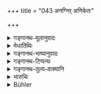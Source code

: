 +++
title = "043 अनग्निर् अनिकेतः"

+++

<details><summary>गङ्गानथ-मूलानुवादः</summary>

He shall be without fires and without home; he may go to a village for food;—disinterested, steady, silent and calmly-disposed.—(43).
</details>

<details><summary>मेधातिथिः</summary>

[^१७]:
     M G 1st ed.: 'saṃkusuko

श्रौतानाम् अग्नीनां पूर्वम् अभाव उक्तो ऽनेन गार्हस्थ्यस्योच्यते । अथ वा पाकप्रतिषेधो ऽयम् अग्न्यर्थस्य चेन्धनस्य शीतादिनिवृत्तिप्रयोजनस्य । **निकेतो** गृहम् । **ग्रामम्** एकां रात्रिम् **अन्नार्थम् आश्रयेत्** । कृतप्रयोजनो ऽरण्ये शेषं कालम् । एषा चैकरात्रिर् ग्रामे गौतमेनोका (ग्ध् ३.२१) । तत्र यदि समया ग्रामं तदान्नार्थ एव प्रवेशः । अथ दूरतस् तदैकां रात्रिं वसेत् । द्वितीयाम् अरण्ये संभावयेत् । **उपेक्षकः** अचेतनेष्व् अपि भावेषु कमण्डल्वादिषु, न तन् निजायत्तं कुर्यात् । अथ वा शरीरस्य व्याधिप्रतीकारं न कुर्यात् । <u>अन्ये</u> त्व् "असंकसुकः" इति पठन्ति । अस्थिरः संकुसुकः, तन्निषेधेन चित्तवृत्तिधैर्यम् उपदिशति । **मुनिः** संयतवागिन्द्रियः । **भावेन** चित्तेन **समाहितः** मनसा विकल्पान् वर्जयेत् । भावेनैव समाहितो न वाङ्मात्रेण ॥ ६.४३ ॥
</details>

<details><summary>गङ्गानथ-भाष्यानुवादः</summary>

The abandoning of the *Śrauta* fires has been mentioned before; this verse speaks of the abandoning of the *domestic* fire. Or tins may be taken as forbidding the act of cooking, and of seeking for fuel for the fire required for the allaying of cold and such other purposes.

‘*Niketa*’ is home.

‘*He may go*’—for one night—‘*to* *a village for food*’; and having got what he needs, he should spend the rest of his time in the forest. This living in the village for a single night has been declared by Gautama. If the man happen to be near a village, then he shall enter it only for obtaining food; but if he happens to be far off from it, then he may dwell there for a single night, and pass on to the forest for the second.

‘*Disinterested*’;—he should not own his even such inanimate objects as the water-pot and the like. Or, it may mean that he shall not have recourse to any remedy for his bodily ailments.

Some people read ‘*asaṅkusukaḥ*’;—‘*saṅkusuka*’ means fickle, unsteady; and the opposite of this denotes firmness of mind.

‘*Silent*’—with the organ of speech under his full control

‘*Calmly disposed*’— Calm in disposition; *i.e*., he shall give up all mental imaginings; he shall be calm by *disposition* not in mere speech (43).
</details>

<details><summary>गङ्गानथ-टिप्पन्यः</summary>

‘*Muniḥ*’—‘with the organ of speech controlled’
(Medhātithi);—‘meditating on Brahman’ (Kullūka).

This verse is quoted in *Aparārka* (p. 953).
</details>

<details><summary>गङ्गानथ-तुल्य-वाक्यानि</summary>

*Mahābhārata* (12.245.5-6).—(Same as Manu, the third foot read as
‘*aśvastana-vidhātā syāt*.’)

*Gautama* (3.11, 14).—‘The Renunciate shall not possess any store. He
shall enter a village only for begging alms.’ *Baudhāyana*
(2.11.16).—(See under 41.)

*Āpastamba* (2.21.10).—‘He shall live without a tire, without a house,
without pleasures, without protection. Remaining silent and uttering
speech only on the occasion of the daily recitation of the Veda, begging
only so much food in the village as will sustain his life, he shall
wander about, caring neither for this world nor for the next.’

*Vaśiṣṭha* (10.6).—‘The Renunciate sh all shave his head; he shall have
no property, and no house.’

*Viṣṇu* (96.2).—‘Having reposited the fires in himself, he should enter
the village only for collecting alms.’

*Yājñavalkya* (3.57).—(See under 41.)
</details>

<details><summary>भारुचिः</summary>

**अनग्निः स्यात्** । सो ऽयम् अग्नीन्धनतत्संपरिग्रहप्रतिषेधः । **अनिकेतश्** च **स्यात्** । ग्रामैकरात्रिकन्यायेन **ग्रामम् अन्नार्थम् आश्रयेत्** । अर्थाच् छेषं कालम् अरण्ये तिष्ठेत् । **उपेक्षकः** स्वशरीरादिषु । **असंचयिकः** अप्रतिषिद्धास्व् अपि कमण्डल्वादिमात्रासु । **मुनिर् भावसमाश्रितः** । चित्तसंयमोपदेशपरम् इदं ध्यानात्मानुष्ठानम् ॥ ६.४३ ॥
</details>

<details><summary>Bühler</summary>

043	He shall neither possess a fire, nor a dwelling, he may go to a village for his food, (he shall be) indifferent to everything, firm of purpose, meditating (and) concentrating his mind on Brahman.
</details>
